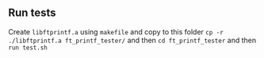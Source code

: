 ## Run tests 


Create ```libftprintf.a``` using ```makefile``` and copy to this folder ```cp -r ./libftprintf.a ft_printf_tester/``` and then ```cd ft_printf_tester``` and then ```run test.sh```
